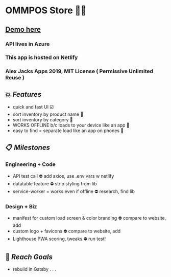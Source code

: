 # OMMPOS Store 🏬🌿

## [Demo here](https://focused-deathray.netlify.com/)

### API lives in Azure
### This app is hosted on Netlify
### Alex Jacks Apps 2019, MIT License ( Permissive Unlimited Reuse )

## 💥 _Features_

- quick and fast UI ☑️
- sort inventory by product name 🚧
- sort inventory by category 🚧
- WORKS OFFLINE b/c loads to your device like an app 🚧
- easy to find = separate load like an app on phones 🚧

## 📋 _Milestones_

### Engineering + Code
- API test call ⛔️ add axios, use .env vars w netlify
- datatable feature ⛔️ strip styling from lib
- service-worker = works even if offline ⛔️ research, find lib

### Design + Biz
- manifest for custom load screen & color branding ⛔️ compare to website, add
- custom logo + favicons ⛔️ compare to website, add
- Lighthouse PWA scoring, tweaks ⛔️ run test!

## 🏁 _Reach Goals_
- rebuild in Gatsby . . .